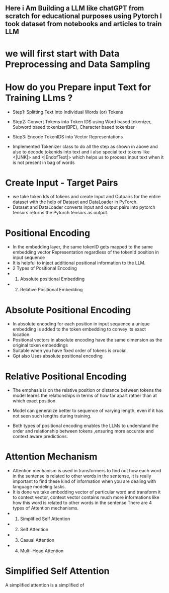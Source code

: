 ## Here i Am Building a LLM like chatGPT from scratch for educational purposes using Pytorch I took dataset from notebooks and articles to train LLM

# we will first start with Data Preprocessing and Data Sampling 
 
 # How do you Prepare input Text for Training LLms ?
 * Step1: Splitting Text Into Individual Words (or) Tokens
 * Step2: Convert Tokens into Token IDS using  Word based tokenizer, Subword based tokenizer(BPE), Character based tokenizer
 * Step3: Encode TokenIDS into Vector Representations

 * Implemented Tokenizer class to do all the step as shown in above and also to decode tokenids into text and i also special text tokens like <|UNK|> and <|EndofText|> which helps us to process input text when it is not present in bag of words

 # Create Input - Target Pairs

 * we take token Ids of tokens and create Input and Outpairs for the entire dataset with the help of Dataset and DataLoader in PyTorch.
 * Dataset and DataLoader converts input and output pairs into pytorch tensors returns the Pytorch tensors as output. 

 # Positional Encoding

 * In the embedding layer, the same tokenID gets mapped to the same embedding vector Representation regardless of the tokenId position in input sequence
 * It is helpful to inject additional positional information to the LLM.
 * 2 Types of Positional Encoding
 * 1) Absolute positional Embedding
 * 2) Relative Positional Embedding

 # Absolute Positional Encoding

 * In absolute encoding for each position in input sequence a unique embedding is added to the token embedding to convey its exact location.
 * Positional vectors in absolute encoding have the same dimension as the original token embeddings
 * Suitable when you have fixed order of tokens is crucial.
 * Gpt also Uses absolute positional encoding 

# Relative Positional Encoding

* The emphasis is on the relative position or distance between tokens the model learns the relationships in terms of how far apart rather than at which exact position.
* Model can generalize better to sequence of varying length, even if it has not seen such lengths during training.

* Both types of positional encoding enables the LLMs to understand the order and relationship between tokens ,ensuring more accurate and context aware predictions. 

# Attention Mechanism

* Attention mechanism is used in transformers to find out how each word in the sentense is related to other words in the sentense, it is really important to find these kind of information when you are dealing with language modeling tasks. 
* It is done we take embedding vector of particular word and transform it to context vector, context vector contains much more informations like how this word is related to other words in the sentense
There are 4 types of Attention mechanisms.
* 1) Simplified Self Attention 
* 2) Self Attention
* 3) Casual Attention
* 4) Multi-Head Attention

# Simplified Self Attention
A simplified attention is a simplified of 